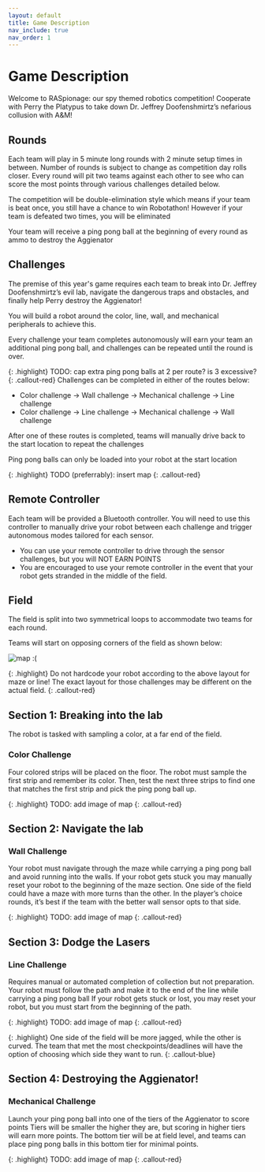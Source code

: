 ```yaml
---
layout: default
title: Game Description
nav_include: true
nav_order: 1
---
```


# Game Description

Welcome to RASpionage: our spy themed robotics competition! Cooperate with Perry the Platypus to take down Dr. Jeffrey Doofenshmirtz’s nefarious collusion with A&M!

## Rounds
Each team will play in 5 minute long rounds with 2 minute setup times in between. Number of rounds is subject to change as competition day rolls closer. Every round will pit two teams against each other to see who can score the most points through various challenges detailed below.

The competition will be double-elimination style which means if your team is beat once, you still have a chance to win Robotathon! However if your team is defeated two times, you will be eliminated

Your team will receive a ping pong ball at the beginning of every round as ammo to destroy the Aggienator

## Challenges
The premise of this year's game requires each team to break into Dr. Jeffrey Doofenshmirtz’s evil lab, navigate the dangerous traps and obstacles, and finally help Perry destroy the Aggienator! 

You will build a robot around the color, line, wall, and mechanical peripherals to achieve this.

Every challenge your team completes autonomously will earn your team an additional ping pong ball, and challenges can be repeated until the round is over. 

{: .highlight}
TODO: cap extra ping pong balls at 2 per route? is 3 excessive?
{: .callout-red}
Challenges can be completed in either of the routes below:
* Color challenge -> Wall challenge -> Mechanical challenge -> Line challenge
* Color challenge -> Line challenge -> Mechanical challenge -> Wall challenge

After one of these routes is completed, teams will manually drive back to the start location to repeat the challenges

Ping pong balls can only be loaded into your robot at the start location

{: .highlight}
TODO (preferrably): insert map
{: .callout-red}

## Remote Controller
Each team will be provided a Bluetooth controller. You will need to use this controller to manually drive your robot between each challenge and trigger autonomous modes tailored for each sensor.
* You can use your remote controller to drive through the sensor challenges, but you will NOT EARN POINTS
* You are encouraged to use your remote controller in the event that your robot gets stranded in the middle of the field.

## Field
The field is split into two symmetrical loops to accommodate two teams for each round.

Teams will start on opposing corners of the field as shown below:

<img src="{{ '/_assets/images/replace_this_map_with_better_one.png' | prepend: site.baseurl }}" alt="map :(">

{: .highlight}
Do not hardcode your robot according to the above layout for maze or line! The exact layout for those challenges may be different on the actual field.
{: .callout-red}

## Section 1: Breaking into the lab

The robot is tasked with sampling a color, at a far end of the field. 

### Color Challenge
Four colored strips will be placed on the floor. The robot must sample the first strip and remember its color.
Then, test the next three strips to find one that matches the first strip and pick the ping pong ball up.


{: .highlight}
TODO: add image of map
{: .callout-red}

## Section 2: Navigate the lab

### Wall Challenge
Your robot must navigate through the maze while carrying a ping pong ball and avoid running into the walls.
If your robot gets stuck you may manually reset your robot to the beginning of the maze section.
One side of the field could have a maze with more turns than the other. In the player’s choice rounds, it’s best if the team with the better wall sensor opts to that side.

{: .highlight}
TODO: add image of map
{: .callout-red}

## Section 3: Dodge the Lasers

### Line Challenge
Requires manual or automated completion of collection but not preparation.
Your robot must follow the path and make it to the end of the line while carrying a ping pong ball
If your robot gets stuck or lost, you may reset your robot, but you must start from the beginning of the path.

{: .highlight}
TODO: add image of map
{: .callout-red}

{: .highlight}
One side of the field will be more jagged, while the other is curved. The team that met the most checkpoints/deadlines will have the option of choosing which side they want to run.
{: .callout-blue}

## Section 4: Destroying the Aggienator!

### Mechanical Challenge
Launch your ping pong ball into one of the tiers of the Aggienator to score points
Tiers will be smaller the higher they are, but scoring in higher tiers will earn more points.
The bottom tier will be at field level, and teams can place ping pong balls in this bottom tier for minimal points.

{: .highlight}
TODO: add image of map
{: .callout-red}
